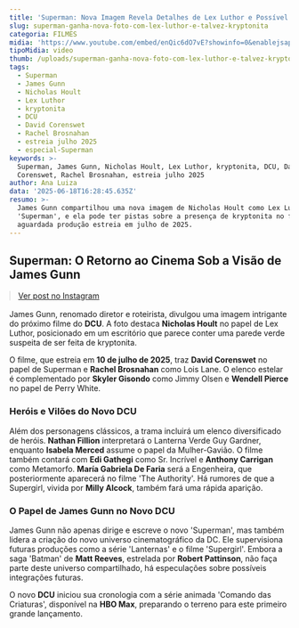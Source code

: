 ```yaml
---
title: 'Superman: Nova Imagem Revela Detalhes de Lex Luthor e Possível Kryptonita'
slug: superman-ganha-nova-foto-com-lex-luthor-e-talvez-kryptonita
categoria: FILMES
midia: 'https://www.youtube.com/embed/enQic6dO7vE?showinfo=0&enablejsapi=1'
tipoMidia: video
thumb: /uploads/superman-ganha-nova-foto-com-lex-luthor-e-talvez-kryptonita-thumb.png
tags:
  - Superman
  - James Gunn
  - Nicholas Hoult
  - Lex Luthor
  - kryptonita
  - DCU
  - David Corenswet
  - Rachel Brosnahan
  - estreia julho 2025
  - especial-Superman
keywords: >-
  Superman, James Gunn, Nicholas Hoult, Lex Luthor, kryptonita, DCU, David
  Corenswet, Rachel Brosnahan, estreia julho 2025
author: Ana Luiza
data: '2025-06-18T16:28:45.635Z'
resumo: >-
  James Gunn compartilhou uma nova imagem de Nicholas Hoult como Lex Luthor em
  'Superman', e ela pode ter pistas sobre a presença de kryptonita no filme. A
  aguardada produção estreia em julho de 2025.
---
```


## Superman: O Retorno ao Cinema Sob a Visão de James Gunn

<blockquote class="instagram-media" data-instgrm-permalink="https://www.instagram.com/p/DLDAliKAwp7/" data-instgrm-version="14" style="width:100%; max-width:540px; margin:1rem auto;"><a href="https://www.instagram.com/p/DLDAliKAwp7/">Ver post no Instagram</a></blockquote>

James Gunn, renomado diretor e roteirista, divulgou uma imagem intrigante do próximo filme do **DCU**. A foto destaca **Nicholas Hoult** no papel de Lex Luthor, posicionado em um escritório que parece conter uma parede verde suspeita de ser feita de kryptonita. 

O filme, que estreia em **10 de julho de 2025**, traz **David Corenswet** no papel de Superman e **Rachel Brosnahan** como Lois Lane. O elenco estelar é complementado por **Skyler Gisondo** como Jimmy Olsen e **Wendell Pierce** no papel de Perry White. 

### Heróis e Vilões do Novo DCU

Além dos personagens clássicos, a trama incluirá um elenco diversificado de heróis. **Nathan Fillion** interpretará o Lanterna Verde Guy Gardner, enquanto **Isabela Merced** assume o papel da Mulher-Gavião. O filme também contará com **Edi Gathegi** como Sr. Incrível e **Anthony Carrigan** como Metamorfo. **María Gabriela De Faria** será a Engenheira, que posteriormente aparecerá no filme 'The Authority'. Há rumores de que a Supergirl, vivida por **Milly Alcock**, também fará uma rápida aparição.

### O Papel de James Gunn no Novo DCU

James Gunn não apenas dirige e escreve o novo 'Superman', mas também lidera a criação do novo universo cinematográfico da DC. Ele supervisiona futuras produções como a série 'Lanternas' e o filme 'Supergirl'. Embora a saga 'Batman' de **Matt Reeves**, estrelada por **Robert Pattinson**, não faça parte deste universo compartilhado, há especulações sobre possíveis integrações futuras.

O novo **DCU** iniciou sua cronologia com a série animada 'Comando das Criaturas', disponível na **HBO Max**, preparando o terreno para este primeiro grande lançamento.


